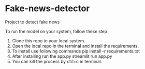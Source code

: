 # Fake-news-detector

Project to detect fake news

To run the model on your system, follow these step

1. Clone this repo to your local system.
2. Open the local repo in the terminal and install the requirements.
3. To install use following commands
   pip install -r requirements.txt
4. After installing run the app.py
   streamlit run app.py
5. You can kill the process by ctrl+c in terminal.
